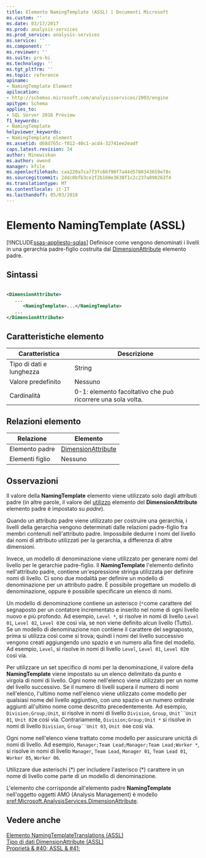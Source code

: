 ```yaml
---
title: Elemento NamingTemplate (ASSL) | Documenti Microsoft
ms.custom: ''
ms.date: 03/17/2017
ms.prod: analysis-services
ms.prod_service: analysis-services
ms.service: ''
ms.component: ''
ms.reviewer: ''
ms.suite: pro-bi
ms.technology: ''
ms.tgt_pltfrm: ''
ms.topic: reference
apiname:
- NamingTemplate Element
apilocation:
- http://schemas.microsoft.com/analysisservices/2003/engine
apitype: Schema
applies_to:
- SQL Server 2016 Preview
f1_keywords:
- NamingTemplate
helpviewer_keywords:
- NamingTemplate element
ms.assetid: d68d765c-f012-40c1-acd4-32741ee2eadf
caps.latest.revision: 34
author: Minewiskan
ms.author: owend
manager: kfile
ms.openlocfilehash: caa220a7ca7f3fc66f90f7a44d5780343659e78c
ms.sourcegitcommit: 2ddc0bfb3ce2f2b160e3638f1c2c237a898263f4
ms.translationtype: MT
ms.contentlocale: it-IT
ms.lasthandoff: 05/03/2018
---
```

# <a name="namingtemplate-element-assl"></a>Elemento NamingTemplate (ASSL)
[!INCLUDE[ssas-appliesto-sqlas](../../../includes/ssas-appliesto-sqlas.md)]
  Definisce come vengono denominati i livelli in una gerarchia padre-figlio costruita dal [DimensionAttribute](../../../analysis-services/scripting/data-type/dimensionattribute-data-type-assl.md) elemento padre.  
  
## <a name="syntax"></a>Sintassi  
  
```xml  
  
<DimensionAttribute>  
   ...  
      <NamingTemplate>...</NamingTemplate>  
   ...  
</DimensionAttribute>  
```  
  
## <a name="element-characteristics"></a>Caratteristiche elemento  
  
|Caratteristica|Descrizione|  
|--------------------|-----------------|  
|Tipo di dati e lunghezza|String|  
|Valore predefinito|Nessuno|  
|Cardinalità|0-1: elemento facoltativo che può ricorrere una sola volta.|  
  
## <a name="element-relationships"></a>Relazioni elemento  
  
|Relazione|Elemento|  
|------------------|-------------|  
|Elemento padre|[DimensionAttribute](../../../analysis-services/scripting/data-type/dimensionattribute-data-type-assl.md)|  
|Elementi figlio|Nessuno|  
  
## <a name="remarks"></a>Osservazioni  
 Il valore della **NamingTemplate** elemento viene utilizzato solo dagli attributi padre (in altre parole, il valore del [utilizzo](../../../analysis-services/scripting/properties/usage-element-dimensionattribute-assl.md) elemento del **DimensionAttribute** elemento padre è impostato su *padre*).  
  
 Quando un attributo padre viene utilizzato per costruire una gerarchia, i livelli della gerarchia vengono determinati dalle relazioni padre-figlio fra membri contenuti nell'attributo padre. Impossibile dedurre i nomi del livello dai nomi di attributo utilizzati per la gerarchia, a differenza di altre dimensioni.  
  
 Invece, un modello di denominazione viene utilizzato per generare nomi del livello per le gerarchie padre-figlio. Il **NamingTemplate** l'elemento definito nell'attributo padre, contiene un'espressione stringa utilizzata per definire nomi di livello. Ci sono due modalità per definire un modello di denominazione per un attributo padre. È possibile progettare un modello di denominazione, oppure è possibile specificare un elenco di nomi.  
  
 Un modello di denominazione contiene un asterisco (`*`come carattere del segnaposto per un contatore incrementato e inserito nel nome di ogni livello nuovo e più profondo. Ad esempio, `Level *`, si risolve in nomi di livello `Level 01`, `Level 02`, `Level 03`e così via, se non viene definito alcun livello (Tutto). Se un modello di denominazione non contiene il carattere del segnaposto, prima si utilizza così come si trova; quindi i nomi del livello successivo vengono creati aggiungendo uno spazio e un numero alla fine del modello. Ad esempio, `Level`, si risolve in nomi di livello `Level`, `Level 01`, `Level 02`e così via.  
  
 Per utilizzare un set specifico di nomi per la denominazione, il valore della **NamingTemplate** viene impostato su un elenco delimitato da punto e virgola di nomi di livello. Ogni nome nell'elenco viene utilizzato per un nome del livello successivo. Se il numero di livelli supera il numero di nomi nell'elenco, l'ultimo nome nell'elenco viene utilizzato come modello per qualsiasi nome del livello aggiuntivo, con uno spazio e un numero ordinale aggiunti all'ultimo nome come descritto precedentemente. Ad esempio, `Division;Group;Unit`, si risolve in nomi di livello `Division`, `Group`, `Unit``Unit 01`, `Unit 02`e così via. Contrariamente, `Division;Group;Unit *` si risolve in nomi di livello `Division`, `Group``Unit 03`, `Unit 04`e così via.  
  
 Ogni nome nell'elenco viene trattato come modello per assicurare unicità di nomi di livello. Ad esempio, `Manager;Team Lead;Manager;Team Lead;Worker *`, si risolve in nomi di livello `Manager`, `Team Lead`, `Manager 01`, `Team Lead 01`, `Worker 05`, `Worker 06`.  
  
 Utilizzare due asterischi (*) per includere l'asterisco (\*) carattere in un nome di livello come parte di un modello di denominazione.  
  
 L'elemento che corrisponde all'elemento padre **NamingTemplate** nell'oggetto oggetti AMO (Analysis Management) è modello <xref:Microsoft.AnalysisServices.DimensionAttribute>.  
  
## <a name="see-also"></a>Vedere anche  
 [Elemento NamingTemplateTranslations &#40;ASSL&#41;](../../../analysis-services/scripting/collections/namingtemplatetranslations-element-assl.md)   
 [Tipo di dati DimensionAttribute &#40;ASSL&#41;](../../../analysis-services/scripting/data-type/dimensionattribute-data-type-assl.md)   
 [Proprietà & #40; ASSL & #41;](../../../analysis-services/scripting/properties/properties-assl.md)  
  
  
